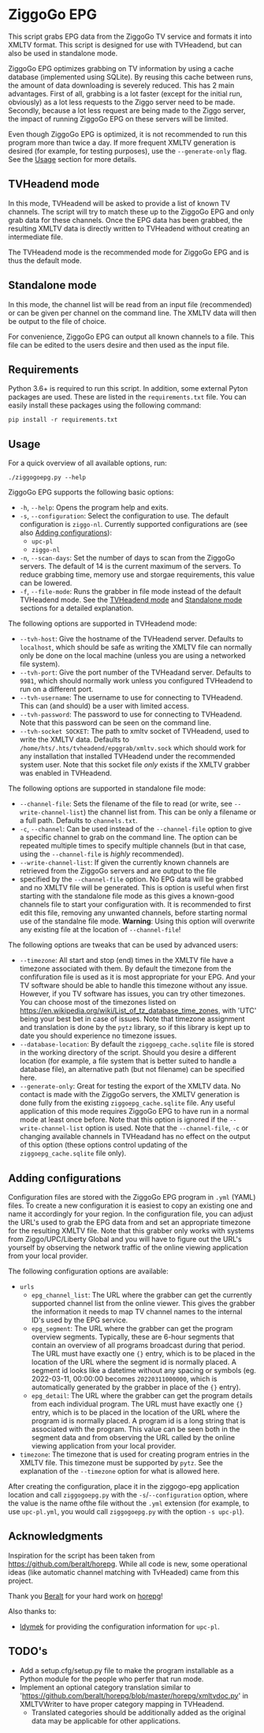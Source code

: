 # ZiggoGo EPG

This script grabs EPG data from the ZiggoGo TV service and formats it into XMLTV format. This script is designed for use with
TVHeadend, but can also be used in standalone mode.

ZiggoGo EPG optimizes grabbing on TV information by using a cache database (implemented using SQLite). By reusing this cache
between runs, the amount of data downloading is severely reduced. This has 2 main advantages. First of all, grabbing is a lot
faster (except for the initial run, obviously) as a lot less requests to the Ziggo server need to be made. Secondly, because a
lot less request are being made to the Ziggo server, the impact of running ZiggoGo EPG on these servers will be limited.

Even though ZiggoGo EPG is optimized, it is not recommended to run this program more than twice a day. If more frequent XMLTV
generation is desired (for example, for testing purposes), use the `--generate-only` flag. See the [Usage](#usage) section for
more details.

## TVHeadend mode

In this mode, TVHeadend will be asked to provide a list of known TV channels. The script will try to match these up to the
ZiggoGo EPG and only grab data for these channels. Once the EPG data has been grabbed, the resulting XMLTV data is directly
written to TVHeadend without creating an intermediate file.

The TVHeadend mode is the recommended mode for ZiggoGo EPG and is thus the default mode.

## Standalone mode

In this mode, the channel list will be read from an input file (recommended) or can be given per channel on the command line.
The XMLTV data will then be output to the file of choice.

For convenience, ZiggoGo EPG can output all known channels to a file. This file can be edited to the users desire and then used
as the input file.

## Requirements

Python 3.6+ is required to run this script. In addition, some external Pyton packages are used. These are listed in the
`requirements.txt` file. You can easily install these packages using the following command:
```shell
pip install -r requirements.txt
```

## Usage

For a quick overview of all available options, run:
```shell
./ziggogoepg.py --help
```

ZiggoGo EPG supports the following basic options:
- `-h`, `--help`: Opens the program help and exits.
- `-s`, `--configuration`: Select the configuration to use. The default configuration is `ziggo-nl`. Currently supported
  configurations are (see also [Adding configurations](adding-configurations)):
  - `upc-pl`
  - `ziggo-nl`
- `-n`, `--scan-days`: Set the number of days to scan from the ZiggoGo servers. The default of 14 is the current maximum of
  the servers. To reduce grabbing time, memory use and storgae requirements, this value can be lowered.
- `-f`, `--file-mode`: Runs the grabber in file mode instead of the default TVHeadend mode. See the
  [TVHeadend mode](#tvheadend-mode) and [Standalone mode](#standalone-mode) sections for a detailed explanation.

The following options are supported in TVHeadend mode:
- `--tvh-host`: Give the hostname of the TVHeadend server. Defaults to `localhost`, which should be safe as writing the XMLTV file
  can normally only be done on the local machine (unless you are using a networked file system).
- `--tvh-port`: Give the port number of the TVHeadand server. Defaults to `9981`, which should normally work unless you configured
  TVHeadend to run on a different port.
- `--tvh-username`: The username to use for connecting to TVHeadend. This can (and should) be a user with limited access.
- `--tvh-password`: The password to use for connecting to TVHeadend. Note that this password can be seen on the command line.
- `--tvh-socket SOCKET`: The path to xmltv socket of TVHeadend, used to write the XMLTV data. Defaults to
  `/home/hts/.hts/tvheadend/epggrab/xmltv.sock` which should work for any installation that installed TVHeadend under the
  recommended system user. Note that this socket file _only_ exists if the XMLTV grabber was enabled in TVHeadend.

The following options are supported in standalone file mode:
- `--channel-file`: Sets the filename of the file to read (or write, see `--write-channel-list`) the channel list from. This can
  be only a filename or a full path. Defaults to `channels.txt`.
- `-c`, `--channel`: Can be used instead of the `--channel-file` option to give a specific channel to grab on the command line.
  The option can be repeated multiple times to specify multiple channels (but in that case, using the `--channel-file` is
  _highly_ recommended).
- `--write-channel-list`: If given the currently known channels are retrieved from the ZiggoGo servers and are output to the file
- specified by the `--channel-file` option. No EPG data will be grabbed and no XMLTV file will be generated. This is option is
  useful when first starting with the standalone file mode as this gives a known-good channels file to start your configuration
  with. It is recommended to first edit this file, removing any unwanted channels, before starting normal use of the
  standalne file mode. **Warning**: Using this option will overwrite any existing file at the location of `--channel-file`!

The following options are tweaks that can be used by advanced users:
- `--timezone`: All start and stop (end) times in the XMLTV file have a timezone associated with them. By default
  the timezone from the confifuration file is used as it is most appropriate for your EPG. And your TV software should be
  able to handle this timezone without any issue. However, if you TV software has issues, you can try other timezones. You can
  choose most of the timezones listed on https://en.wikipedia.org/wiki/List_of_tz_database_time_zones, with 'UTC' being your best
  bet in case of issues. Note that timezone assignment and translation is done by the `pytz` library, so if this library is kept
  up to date you should experience no timezone issues.
- `--database-location`: By default the `ziggoepg_cache.sqlite` file is stored in the working directory of the script. Should you
  desire a different location (for example, a file system that is better suited to handle a database file), an alternative path
  (but not filename) can be specified here.
- `--generate-only`: Great for testing the export of the XMLTV data. No contact is made with the ZiggoGo servers, the XMLTV
  generation is done fully from the existing `ziggoepg_cache.sqlite` file. Any useful application of this mode requires ZiggoGo
  EPG to have run in a normal mode at least once before. Note that this option is ignored if the `--write-channel-list` option
  is used. Note that the `--channel-file`, `-c` or changing available channels in TVHeadand has no effect on the output of this
  option (these options control updating of the `ziggoepg_cache.sqlite` file only).

## Adding configurations

Configuration files are stored with the ZiggoGo EPG program in `.yml` (YAML) files. To create a new configuration it is easiest
to copy an existing one and name it accordingly for your region. In the configuration file, you can adjust the URL's used to
grab the EPG data from and set an appropriate timezone for the resulting XMLTV file. Note that this grabber only works with
systems from Ziggo/UPC/Liberty Global and you will have to figure out the URL's yourself by observing the network traffic of
the online viewing application from your local provider.

The following configuration options are available:
- `urls`
  - `epg_channel_list`: The URL where the grabber can get the currently supported channel list from the online viewer. This gives
    the grabber the information it needs to map TV channel names to the internal ID's used by the EPG service.
  - `epg_segment`: The URL where the grabber can get the program overview segments. Typically, these are 6-hour segments that
    contain an overview of all programs broadcast during that period. The URL must have exactly one `{}` entry, which is to be
    placed in the location of the URL where the segment id is normally placed. A segment id looks like a datetime without any
    spacing or symbols (eg. 2022-03-11, 00:00:00 becomes `20220311000000`, which is automatically generated by the grabber in
    place of the `{}` entry).
  - `epg_detail`: The URL where the grabber can get the program details from each individual program. The URL must have exactly
    one `{}` entry, which is to be placed in the location of the URL where the program id is normally placed. A program id is a
    long string that is associated with the program. This value can be seen both in the segment data and from observing the URL
    called by the online viewing application from your local provider.
- `timezone`: The timezone that is used for creating program entries in the XMLTV file. This timezone must be supported by
  `pytz`. See the explanation of the `--timezone` option for what is allowed here.

After creating the configuration, place it in the ziggogo-epg application location and call `ziggogoepg.py` with the
`-s`/`--configuration` option, where the value is the name ofthe file without the `.yml` extension (for example, to use
`upc-pl.yml`, you would call `ziggogoepg.py` with the option `-s upc-pl`).

## Acknowledgments

Inspiration for the script has been taken from https://github.com/beralt/horepg. While all code is new, some operational ideas
(like automatic channel matching with TvHeaded) came from this project.

Thank you [Beralt](https://github.com/beralt) for your hard work on [horepg](https://github.com/beralt/horepg)!

Also thanks to:
- [ldymek](https://github.com/ldymek) for providing the configuration information for `upc-pl`.

## TODO's

- Add a setup.cfg/setup.py file to make the program installable as a Python module for the people who perfer that run mode.
- Implement an optional category translation similar to 'https://github.com/beralt/horepg/blob/master/horepg/xmltvdoc.py' in 
  XMLTVWriter to have proper category mapping in TVHeadend.
  - Translated categories should be additionally added as the original data may be applicable for other applications.

